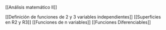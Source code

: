 [[Análisis matemático II]]

[[Definición de funciones de 2 y 3 variables independientes]]
[[Superficies en R2 y R3]]
[[Funciones de n variables]]
[[Funciones Diferenciables]]